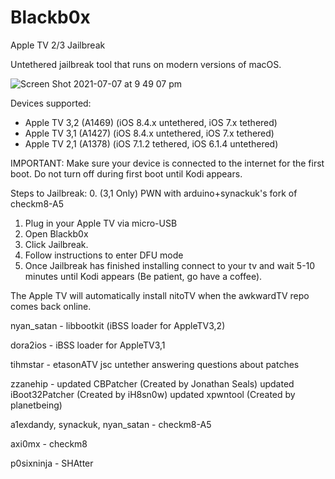 
# Blackb0x
 Apple TV 2/3 Jailbreak


Untethered jailbreak tool that runs on modern versions of macOS.

![Screen Shot 2021-07-07 at 9 49 07 pm](https://user-images.githubusercontent.com/32339783/124758042-8c1de500-df71-11eb-8db3-32a34e2ed3a2.png)

Devices supported: 
- Apple TV 3,2 (A1469) (iOS 8.4.x untethered, iOS 7.x tethered)
- Apple TV 3,1 (A1427) (iOS 8.4.x untethered, iOS 7.x tethered)
- Apple TV 2,1 (A1378) (iOS 7.1.2 tethered, iOS 6.1.4 untethered)

IMPORTANT: 
Make sure your device is connected to the internet for the first boot. Do not turn off during first boot until Kodi appears.

Steps to Jailbreak: 
0. (3,1 Only) PWN with arduino+synackuk's fork of checkm8-A5
1. Plug in your Apple TV via micro-USB
2. Open Blackb0x
3. Click Jailbreak.
4. Follow instructions to enter DFU mode
5. Once Jailbreak has finished installing connect to your tv and wait 5-10 minutes until Kodi appears (Be patient, go have a coffee).


The Apple TV will automatically install nitoTV when the awkwardTV repo comes back online.

nyan_satan - 
	libbootkit (iBSS loader for AppleTV3,2)

dora2ios -
	iBSS loader for AppleTV3,1

tihmstar -
	etasonATV jsc untether
	answering questions about patches

zzanehip - 
	updated CBPatcher (Created by Jonathan Seals)
	updated iBoot32Patcher (Created by iH8sn0w)
	updated xpwntool (Created by planetbeing)

a1exdandy, synackuk, nyan_satan -
	checkm8-A5

axi0mx -
	checkm8

p0sixninja -
	SHAtter
